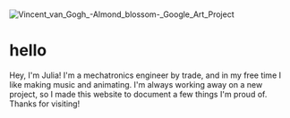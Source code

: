 <br>
<!--<img src="me.jpg" alt="Photo of Julia Garbe" style="display: block; margin-left: auto; margin-right: auto; width: 25%;">-->

![Vincent_van_Gogh_-_Almond_blossom_-_Google_Art_Project](https://user-images.githubusercontent.com/49330502/151847752-77670591-22e5-4bc0-9dfa-dfd5e1e5163a.jpg)

hello
=====
Hey, I'm Julia! I'm a mechatronics engineer by trade, and in my free time I like making music and animating. I'm always working away on a new project, so I made this website to document a few things I'm proud of. Thanks for visiting! 
